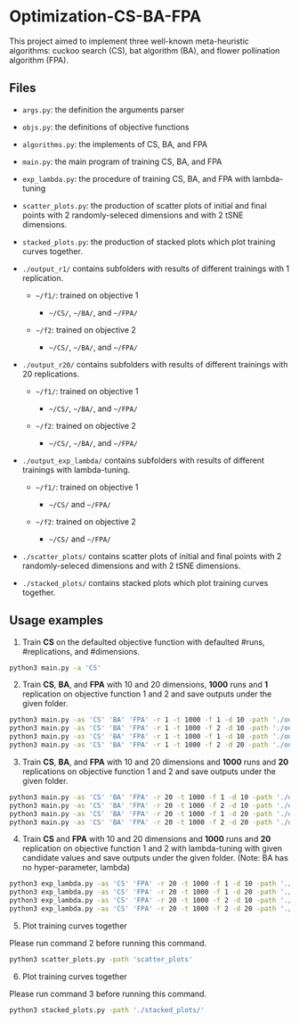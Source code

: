 # Optimization-CS-BA-FPA

This project aimed to implement three well-known meta-heuristic algorithms: cuckoo search (CS), bat algorithm (BA), and flower pollination algorithm (FPA).

## Files

- `args.py`: the definition the arguments parser

- `objs.py`: the definitions of objective functions

- `algorithms.py`: the implements of CS, BA, and FPA

- `main.py`: the main program of training CS, BA, and FPA

- `exp_lambda.py`: the procedure of training CS, BA, and FPA with lambda-tuning

- `scatter_plots.py`: the production of scatter plots of initial and final points with 2 randomly-seleced dimensions and with 2 tSNE dimensions.

- `stacked_plots.py`: the production of stacked plots which plot training curves together.

- `./output_r1/` contains subfolders with results of different trainings with 1 replication.

    - `~/f1/`: trained on objective 1
        - `~/CS/`, `~/BA/`, and `~/FPA/`

    - `~/f2`: trained on objective 2
        - `~/CS/`, `~/BA/`, and `~/FPA/`

- `./output_r20/` contains subfolders with results of different trainings with 20 replications.

    - `~/f1/`: trained on objective 1
        - `~/CS/`, `~/BA/`, and `~/FPA/`

    - `~/f2`: trained on objective 2
        - `~/CS/`, `~/BA/`, and `~/FPA/`

- `./output_exp_lambda/` contains subfolders with results of different trainings with lambda-tuning.

    - `~/f1/`: trained on objective 1
        - `~/CS/` and `~/FPA/`

    - `~/f2`: trained on objective 2
        - `~/CS/` and `~/FPA/`

- `./scatter_plots/` contains scatter plots of initial and final points with 2 randomly-seleced dimensions and with 2 tSNE dimensions.

- `./stacked_plots/` contains stacked plots which plot training curves together.

## Usage examples

1. Train **CS** on the defaulted objective function with defaulted #runs, #replications, and #dimensions.

```bash
python3 main.py -a 'CS' 
```

2. Train **CS**, **BA**, and **FPA** with 10 and 20 dimensions, **1000** runs and **1** replication on objective function 1 and 2 and save outputs under the given folder.

```bash
python3 main.py -as 'CS' 'BA' 'FPA' -r 1 -t 1000 -f 1 -d 10 -path './output_r1/f1d10'
python3 main.py -as 'CS' 'BA' 'FPA' -r 1 -t 1000 -f 2 -d 10 -path './output_r1/f2d10'
python3 main.py -as 'CS' 'BA' 'FPA' -r 1 -t 1000 -f 1 -d 10 -path './output_r1/f1d20'
python3 main.py -as 'CS' 'BA' 'FPA' -r 1 -t 1000 -f 2 -d 20 -path './output_r1/f2d20'
```

3. Train **CS**, **BA**, and **FPA** with 10 and 20 dimensions and **1000** runs and **20** replications on objective function 1 and 2 and save outputs under the given folder.

```bash
python3 main.py -as 'CS' 'BA' 'FPA' -r 20 -t 1000 -f 1 -d 10 -path './output_r20/f1d10'
python3 main.py -as 'CS' 'BA' 'FPA' -r 20 -t 1000 -f 2 -d 10 -path './output_r20/f2d10'
python3 main.py -as 'CS' 'BA' 'FPA' -r 20 -t 1000 -f 1 -d 20 -path './output_r20/f1d20'
python3 main.py -as 'CS' 'BA' 'FPA' -r 20 -t 1000 -f 2 -d 20 -path './output_r20/f2d20'
```

4. Train **CS** and **FPA** with 10 and 20 dimensions and **1000** runs and **20** replication on objective function 1 and 2 with lambda-tuning with given candidate values and save outputs under the given folder. (Note: BA has no hyper-parameter, lambda)

```bash
python3 exp_lambda.py -as 'CS' 'FPA' -r 20 -t 1000 -f 1 -d 10 -path './output_exp_lambda/f1d10/'
python3 exp_lambda.py -as 'CS' 'FPA' -r 20 -t 1000 -f 1 -d 20 -path './output_exp_lambda/f1d20/'
python3 exp_lambda.py -as 'CS' 'FPA' -r 20 -t 1000 -f 2 -d 10 -path './output_exp_lambda/f2d10/'
python3 exp_lambda.py -as 'CS' 'FPA' -r 20 -t 1000 -f 2 -d 20 -path './output_exp_lambda/f2d20/'
```

5. Plot training curves together

Please run command 2 before running this command.

```bash
python3 scatter_plots.py -path 'scatter_plots'
```

6. Plot training curves together

Please run command 3 before running this command.

```bash
python3 stacked_plots.py -path './stacked_plots/'
```
